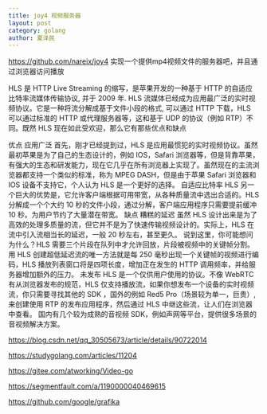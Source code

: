 ```yaml
---
title: joy4 视频服务器
layout: post
category: golang
author: 夏泽民
---
```

https://github.com/nareix/joy4
实现一个提供mp4视频文件的服务器吧，并且通过浏览器访问播放

HLS 是 HTTP Live Streaming 的缩写，是苹果开发的一种基于 HTTP 的自适应比特率流媒体传输协议, 并于 2009 年. HLS 流媒体已经成为应用最广泛的实时视频协议。它是一种将流分解成基于文件小段的格式, 可以通过 HTTP 下载，HLS 可以通过标准的 HTTP 或代理服务器等，这和基于 UDP 的协议（例如 RTP）不同。既然 HLS 现在如此受欢迎，那么它有那些优点和缺点

优点
应用广泛
首先，刚才已经提到过，HLS 是应用最惯犯的实时视频协议。虽然最初苹果是为了自己的生态设计的，例如 IOS，Safari 浏览器等，但是背靠苹果，有强大的生态和研发能力，现在它几乎在所有浏览器上实现了。虽然现在的主流浏览器都支持一个类似的标准，称为 MPEG DASH，但是由于苹果 Safari 浏览器和 IOS 设备不支持它，个人认为 HLS 是一个更好的选择。
自适应比特率
HLS 另一个巨大的优势是，它允许客户端根据可用带宽，从各种质量流中选出合适的。HLS 分解成一个个大约 10 秒的文件小段，通过分解，客户端应用程序只需要提前缓冲 10 秒。为用户节约了大量潜在带宽。
缺点
糟糕的延迟
虽然 HLS 设计出来是为了高效的处理多质量的流，但它并不是为了快速传输视频设计的。实际上，HLS 在流中引入流相当长的延迟，一般 20 秒左右，甚至更久。
说到这里，你可能想问为什么？HLS 需要三个片段在队列中才允许回放，片段被视频中的关键帧分割。用 HLS 创建超低延迟流的唯一方法就是每 250 毫秒出现一个关键帧的视频进行编码，HLS 播放列表窗口将是四项长度，增加正在发生的 HTTP 调用频率，并给服务器增加额外的压力。
未发布
HLS 是一个仅供用户使用的协议。不像 WebRTC 有从浏览器发布的规范，HLS 仅支持播放流，如果你想发布一个设备的实时视频流，你只需要寻找其他的 SDK ，国外的例如 Red5 Pro（场景较为单一，巨贵）, 来创建使用 RTP 的发布应用程序，然后通过 HLS 中继这些流，让人们在浏览器中查看。
国内有几个较为成熟的音视频 SDK，例如声网等平台，提供很多场景的音视频解决方案。
<!-- more -->
https://blog.csdn.net/qq_30505673/article/details/90722014

https://studygolang.com/articles/11204

https://gitee.com/atworking/Video-go

https://segmentfault.com/a/1190000040469615

https://github.com/google/grafika
